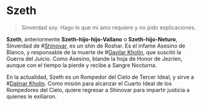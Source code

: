 # Szeth

> Sinverdad soy. Hago lo que mi amo requiere y no pido explicaciones.

**Szeth**, anteriormente **Szeth-hijo-hijo-Vallano** o **Szeth-hijo-Neturo**, Sinverdad de #[Shinovar](locations/shinovar), es un shin de Roshar. Es el infame Asesino de Blanco, y responsable de la muerte de #[Gavilar Kholin](characters/gavilar), que suscitó la Guerra del Juicio. Como Asesino, blande la hoja de Honor de Jezrien, aunque con el tiempo la  pierde y recibe a Sangre Nocturna.

En la actualidad, Szeth es un Rompedor del Cielo de Tercer Ideal, y sirve a #[Dalinar Kholin](characters/dalinar). Como misión para alcanzar el Cuarto Ideal de los Rompedores del Cielo, quiere regresar a Shinovar para impartir justicia a quienes le exiliaron.
